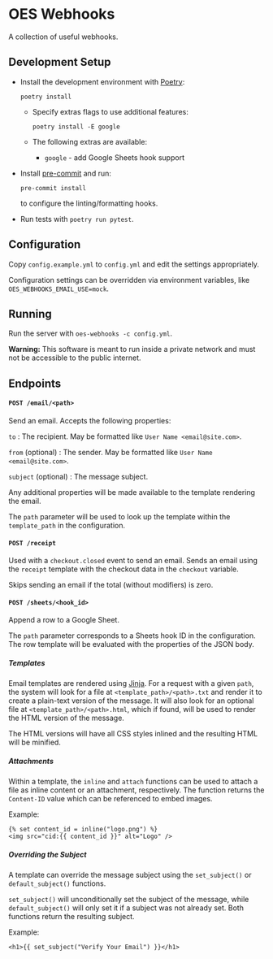 # OES Webhooks

A collection of useful webhooks.

## Development Setup

- Install the development environment with [Poetry](https://python-poetry.org/):

      poetry install

  - Specify extras flags to use additional features:

        poetry install -E google

  - The following extras are available:

    - `google` - add Google Sheets hook support

- Install [pre-commit](https://pre-commit.com/) and run:

      pre-commit install

  to configure the linting/formatting hooks.

- Run tests with `poetry run pytest`.

## Configuration

Copy `config.example.yml` to `config.yml` and edit the settings appropriately.

Configuration settings can be overridden via environment variables, like
`OES_WEBHOOKS_EMAIL_USE=mock`.

## Running

Run the server with `oes-webhooks -c config.yml`.

**Warning:** This software is meant to run inside a private network and must not be
accessible to the public internet.

## Endpoints

#### `POST /email/<path>`

Send an email. Accepts the following properties:

`to`
: The recipient. May be formatted like `User Name <email@site.com>`.

`from` (optional)
: The sender. May be formatted like `User Name <email@site.com>`.

`subject` (optional)
: The message subject.

Any additional properties will be made available to the template rendering the email.

The `path` parameter will be used to look up the template within the `template_path` in
the configuration.

#### `POST /receipt`

Used with a `checkout.closed` event to send an email. Sends an email using the `receipt`
template with the checkout data in the `checkout` variable.

Skips sending an email if the total (without modifiers) is zero.

#### `POST /sheets/<hook_id>`

Append a row to a Google Sheet.

The `path` parameter corresponds to a Sheets hook ID in the configuration. The row
template will be evaluated with the properties of the JSON body.

##### Templates

Email templates are rendered using [Jinja](https://palletsprojects.com/p/jinja/). For a
request with a given `path`, the system will look for a file at
`<template_path>/<path>.txt` and render it to create a plain-text version of the
message. It will also look for an optional file at `<template_path>/<path>.html`, which
if found, will be used to render the HTML version of the message.

The HTML versions will have all CSS styles inlined and the resulting HTML will be
minified.

##### Attachments

Within a template, the `inline` and `attach` functions can be used to attach a file as
inline content or an attachment, respectively. The function returns the `Content-ID`
value which can be referenced to embed images.

Example:

```
{% set content_id = inline("logo.png") %}
<img src="cid:{{ content_id }}" alt="Logo" />
```

##### Overriding the Subject

A template can override the message subject using the `set_subject()` or
`default_subject()` functions.

`set_subject()` will unconditionally set the subject of the message, while
`default_subject()` will only set it if a subject was not already set. Both functions
return the resulting subject.

Example:

```
<h1>{{ set_subject("Verify Your Email") }}</h1>
```
